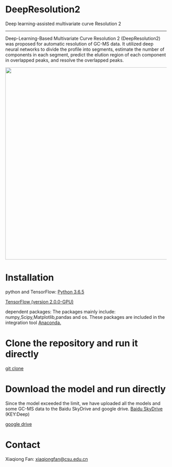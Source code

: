 # DeepResolution2
Deep learning-assisted multivariate curve Resolution 2

----------
Deep-Learning-Based Multivariate Curve Resolution 2 (DeepResolution2) was proposed for automatic resolution of GC-MS data. It utilized deep neural networks to divide the profile into segments, estimate the number of components in each segment, predict the elution region of each component in overlapped peaks, and resolve the overlapped peaks.  

<div align="center">
<img src="https://raw.githubusercontent.com/XiaqiongFan/DeepResolution2/main/workflow.jpg" width=809 height=600 />
</div>


# Installation

python and TensorFlow:
[Python 3.6.5](https://www.python.org/) 

[TensorFlow (version 2.0.0-GPU)](https://github.com/tensorflow) 

dependent packages:
The packages mainly include: numpy,Scipy,Matplotlib,pandas and os.
These packages are included in the integration tool [Anaconda.](https://www.anaconda.com/) 

# Clone the repository and run it directly
[git clone](https://github.com/xiaqiong/DeepResolution) 

# Download the model and run directly

Since the model exceeded the limit, we have uploaded all the models and some GC-MS data to the Baidu SkyDrive and google drive.
[Baidu SkyDrive](https://pan.baidu.com/s/1K5lvlWh2IgQS9hwcxzbaCQ) (KEY:Deep)

[google drive](https://drive.google.com/drive/folders/1z1gIvOA3zVrbS3q06TPr1ZA5YAxUH06S?usp=sharing)

# Contact

Xiaqiong Fan: xiaqiongfan@csu.edu.cn
